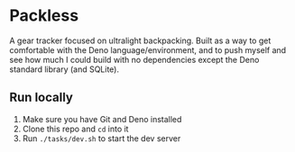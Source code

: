 # Packless

A gear tracker focused on ultralight backpacking. Built as a way to get comfortable with the Deno language/environment, and to push myself and see how much I could build with no dependencies except the Deno standard library (and SQLite).

## Run locally

1. Make sure you have Git and Deno installed
1. Clone this repo and `cd` into it
1. Run `./tasks/dev.sh` to start the dev server
